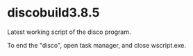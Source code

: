 # discobuild3.8.5
Latest working script of the disco program.



To end the "disco", open task manager, and close wscript.exe.
